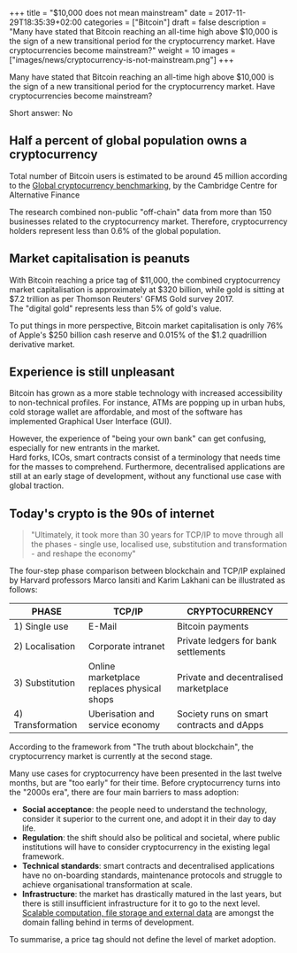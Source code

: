 +++
title = "$10,000 does not mean mainstream"
date = 2017-11-29T18:35:39+02:00
categories = ["Bitcoin"]
draft = false
description = "Many have stated that Bitcoin reaching an all-time high above $10,000 is the sign of a new transitional period for the cryptocurrency market. Have cryptocurrencies become mainstream?"
weight = 10
images = ["images/news/cryptocurrency-is-not-mainstream.png"]
+++

Many have stated that Bitcoin reaching an all-time high above $10,000 is the sign of a new transitional period for the cryptocurrency market. 
Have cryptocurrencies become mainstream?

Short answer: No

## Half a percent of global population owns a cryptocurrency

Total number of Bitcoin users is estimated to be around 45 million according to the <a href=https://www.jbs.cam.ac.uk/fileadmin/user_upload/research/centres/alternative-finance/downloads/2017-global-cryptocurrency-benchmarking-study.pdf target=_blank>Global cryptocurrency benchmarking</a>, by the Cambridge Centre for Alternative Finance

The research combined non-public "off-chain" data from more than 150 businesses related to the cryptocurrency market. 
Therefore, cryptocurrency holders represent less than 0.6% of the global population.


## Market capitalisation is peanuts

With Bitcoin reaching a price tag of $11,000, the combined cryptocurrency market capitalisation is approximately at $320 billion, while gold is sitting at $7.2 trillion as per Thomson Reuters' GFMS Gold survey 2017.  
The "digital gold" represents less than 5% of gold's value.

To put things in more perspective, Bitcoin market capitalisation is only 76% of Apple's $250 billion cash reserve and 0.015% of the $1.2 quadrillion derivative market.

## Experience is still unpleasant

Bitcoin has grown as a more stable technology with increased accessibility to non-technical profiles. For instance, ATMs are popping up in urban hubs, cold storage wallet are affordable, and most of the software has implemented Graphical User Interface (GUI).

However, the experience of "being your own bank" can get confusing, especially for new entrants in the market.  
Hard forks, ICOs, smart contracts consist of a terminology that needs time for the masses to comprehend.
Furthermore, decentralised applications are still at an early stage of development, without any functional use case with global traction.

## Today's crypto is the 90s of internet

>"Ultimately, it took more than 30 years for TCP/IP to move through all the phases - single use, localised use, substitution and transformation - and reshape the economy"

The four-step phase comparison between blockchain and TCP/IP explained by Harvard professors Marco Iansiti and Karim Lakhani can be illustrated as follows:


<table class="table table-sm my-5">
  <thead>
    <tr class="text-center">
      <th class="text-left">PHASE</th>
      <th class="text-center">TCP/IP</th>
      <th class="text-center">CRYPTOCURRENCY</th>
    </tr>
  </thead>
  <tbody class="small">
    <tr>
      <td class="text-left">1) Single use</td>
      <td class="text-center">E-Mail</td>
      <td class="text-center">Bitcoin payments</td>
    </tr>
    <tr>
      <td class="text-left">2) Localisation</td>
      <td class="text-center">Corporate intranet</td>
      <td class="text-center">Private ledgers for bank settlements</td>
    </tr>
    <tr>
      <td class="text-left">3) Substitution</td>
      <td class="text-center">Online marketplace replaces physical shops</td>
      <td class="text-center">Private and decentralised marketplace</td>
    </tr>
    <tr>
      <td class="text-left">4) Transformation</td>
      <td class="text-center">Uberisation and service economy</td>
      <td class="text-center">Society runs on smart contracts and dApps</td>
    </tr>
  </tbody>
</table>


According to the framework from "The truth about blockchain", the cryptocurrency market is currently at the second stage.

Many use cases for cryptocurrency have been presented in the last twelve months, but are "too early" for their time. Before cryptocurrency turns into the "2000s era", there are four main barriers to mass adoption:

* **Social acceptance**: the people need to understand the technology, consider it superior to the current one, and adopt it in their day to day life.
* **Regulation**: the shift should also be political and societal, where public institutions will have to consider cryptocurrency in the existing legal framework.
* **Technical standards**: smart contracts and decentralised applications have no on-boarding standards, maintenance protocols and struggle to achieve organisational transformation at scale.
* **Infrastructure**: the market has drastically matured in the last years, but there is still insufficient infrastructure for it to go to the next level. <a href=https://medium.com/@FEhrsam/the-dapp-developer-stack-the-blockchain-industry-barometer-8d55ec1c7d4 target=_blank>Scalable computation, file storage and external data</a> are amongst the domain falling behind in terms of development.

To summarise, a price tag should not define the level of market adoption.

